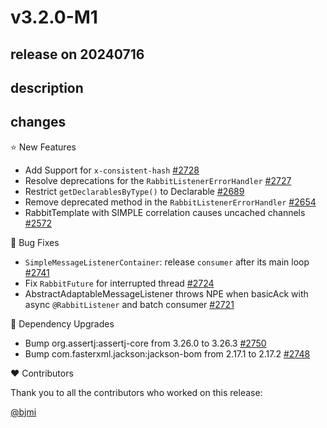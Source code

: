 # v3.2.0-M1

## release on 20240716
## description
## changes
⭐ New Features

* Add Support for <code>x-consistent-hash</code> <a href="https://github.com/spring-projects/spring-amqp/issues/2728" data-hovercard-type="issue" data-hovercard-url="/spring-projects/spring-amqp/issues/2728/hovercard">#2728</a>
* Resolve deprecations for the <code>RabbitListenerErrorHandler</code> <a href="https://github.com/spring-projects/spring-amqp/issues/2727" data-hovercard-type="issue" data-hovercard-url="/spring-projects/spring-amqp/issues/2727/hovercard">#2727</a>
* Restrict <code>getDeclarablesByType()</code> to Declarable <a href="https://github.com/spring-projects/spring-amqp/pull/2689" data-hovercard-type="pull_request" data-hovercard-url="/spring-projects/spring-amqp/pull/2689/hovercard">#2689</a>
* Remove deprecated method in the <code>RabbitListenerErrorHandler</code> <a href="https://github.com/spring-projects/spring-amqp/issues/2654" data-hovercard-type="issue" data-hovercard-url="/spring-projects/spring-amqp/issues/2654/hovercard">#2654</a>
* RabbitTemplate with SIMPLE correlation causes uncached channels <a href="https://github.com/spring-projects/spring-amqp/issues/2572" data-hovercard-type="issue" data-hovercard-url="/spring-projects/spring-amqp/issues/2572/hovercard">#2572</a>

🐞 Bug Fixes

* <code>SimpleMessageListenerContainer</code>: release <code>consumer</code> after its main loop <a href="https://github.com/spring-projects/spring-amqp/issues/2741" data-hovercard-type="issue" data-hovercard-url="/spring-projects/spring-amqp/issues/2741/hovercard">#2741</a>
* Fix <code>RabbitFuture</code> for interrupted thread <a href="https://github.com/spring-projects/spring-amqp/issues/2724" data-hovercard-type="issue" data-hovercard-url="/spring-projects/spring-amqp/issues/2724/hovercard">#2724</a>
* AbstractAdaptableMessageListener throws NPE when basicAck with async <code>@RabbitListener</code> and batch consumer <a href="https://github.com/spring-projects/spring-amqp/issues/2721" data-hovercard-type="issue" data-hovercard-url="/spring-projects/spring-amqp/issues/2721/hovercard">#2721</a>

🔨 Dependency Upgrades

* Bump org.assertj:assertj-core from 3.26.0 to 3.26.3 <a href="https://github.com/spring-projects/spring-amqp/pull/2750" data-hovercard-type="pull_request" data-hovercard-url="/spring-projects/spring-amqp/pull/2750/hovercard">#2750</a>
* Bump com.fasterxml.jackson:jackson-bom from 2.17.1 to 2.17.2 <a href="https://github.com/spring-projects/spring-amqp/pull/2748" data-hovercard-type="pull_request" data-hovercard-url="/spring-projects/spring-amqp/pull/2748/hovercard">#2748</a>

❤️ Contributors

Thank you to all the contributors who worked on this release:

<a class="user-mention notranslate" data-hovercard-type="user" data-hovercard-url="/users/bjmi/hovercard" data-octo-click="hovercard-link-click" data-octo-dimensions="link_type:self" href="https://github.com/bjmi">@bjmi</a>

